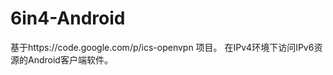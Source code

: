 6in4-Android
============
基于https://code.google.com/p/ics-openvpn 项目。
在IPv4环境下访问IPv6资源的Android客户端软件。
